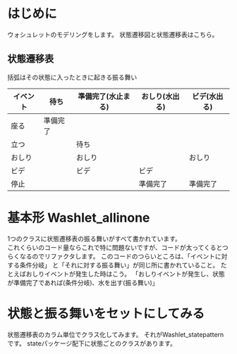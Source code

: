 # はじめに
ウォシュレットのモデリングをします。
状態遷移図と状態遷移表はこちら。

## 状態遷移表
括弧はその状態に入ったときに起きる振る舞い

イベント | 待ち     | 準備完了(水止まる) | おしり(水出る) | ビデ(水出る)
---------|----------|--------------------|----------------|---------
座る     | 準備完了 |                    |                | 
立つ     |          | 待ち               |                |
おしり   |          | おしり             |                | おしり
ビデ     |          | ビデ               | ビデ           |
停止     |          |                    | 準備完了       | 準備完了




# 基本形 Washlet_allinone
1つのクラスに状態遷移表の振る舞いがすべて書かれています。  
これくらいのコード量ならこれで特に問題ないですが、コードが太ってくるとつらくなるのでリファクタします。
このコードのつらいところは、「イベントに対する条件分岐」
と「それに対する振る舞い」が同じ所に書かれていること。
たとえばおしりイベントが発生した時はこう。
「おしりイベントが発生し、状態が準備完了であれば(条件分岐)、水を出す(振る舞い)」

# 状態と振る舞いをセットにしてみる
状態遷移表のカラム単位でクラス化してみます。
それがWashlet_statepatternです。
stateパッケージ配下に状態ごとのクラスがあります。

